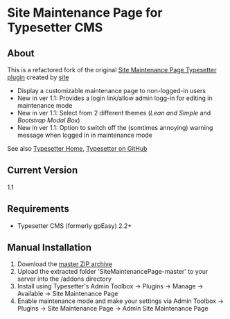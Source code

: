 # Site Maintenance Page for Typesetter CMS #

## About
This is a refactored fork of the original [Site Maintenance Page Typesetter plugin](https://www.typesettercms.com/Plugins/257_Site_Maintenance_Page) created by [site](https://www.typesettercms.com/User/395) 

* Display a customizable maintenance page to non-logged-in users
* New in ver 1.1: Provides a login link/allow admin logg-in for editing in maintenance mode
* New in ver 1.1: Select from 2 different themes (_Lean and Simple_ and _Bootstrap Modal Box_)
* New in ver 1.1: Option to switch off the (somtimes annoying) warning message when logged in in maintenance mode

See also [Typesetter Home](http://www.typesettercms.com), [Typesetter on GitHub](https://github.com/Typesetter/Typesetter)

## Current Version 
1.1

## Requirements ##
* Typesetter CMS (formerly gpEasy) 2.2+

## Manual Installation ##
1. Download the [master ZIP archive](https://github.com/juek/OpenGraph/archive/master.zip)
2. Upload the extracted folder 'SiteMaintenancePage-master' to your server into the /addons directory
3. Install using Typesetter's Admin Toolbox &rarr; Plugins &rarr; Manage &rarr; Available &rarr; Site Maintenance Page
4. Enable maintenance mode and make your settings via Admin Toolbox &rarr; Plugins &rarr; Site Maintenance Page &rarr; Admin Site Maintenance Page 
